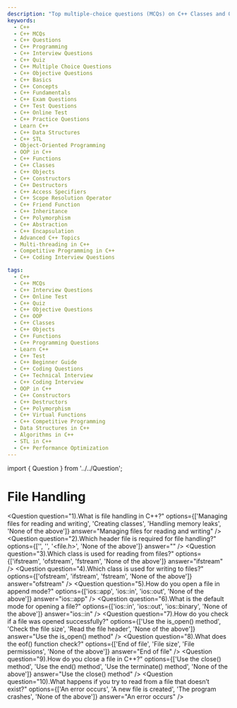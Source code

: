 ```yaml
---
description: "Top multiple-choice questions (MCQs) on C++ Classes and Objects for interview preparation. Covers constructors, access specifiers, friend functions, and object creation."
keywords:
  - C++
  - C++ MCQs
  - C++ Questions
  - C++ Programming
  - C++ Interview Questions
  - C++ Quiz
  - C++ Multiple Choice Questions
  - C++ Objective Questions
  - C++ Basics
  - C++ Concepts
  - C++ Fundamentals
  - C++ Exam Questions
  - C++ Test Questions
  - C++ Online Test
  - C++ Practice Questions
  - Learn C++
  - C++ Data Structures
  - C++ STL
  - Object-Oriented Programming
  - OOP in C++
  - C++ Functions
  - C++ Classes
  - C++ Objects
  - C++ Constructors
  - C++ Destructors
  - C++ Access Specifiers
  - C++ Scope Resolution Operator
  - C++ Friend Function
  - C++ Inheritance
  - C++ Polymorphism
  - C++ Abstraction
  - C++ Encapsulation
  - Advanced C++ Topics
  - Multi-threading in C++
  - Competitive Programming in C++
  - C++ Coding Interview Questions

tags:
  - C++
  - C++ MCQs
  - C++ Interview Questions
  - C++ Online Test
  - C++ Quiz
  - C++ Objective Questions
  - C++ OOP
  - C++ Classes
  - C++ Objects
  - C++ Functions
  - C++ Programming Questions
  - Learn C++
  - C++ Test
  - C++ Beginner Guide
  - C++ Coding Questions
  - C++ Technical Interview
  - C++ Coding Interview
  - OOP in C++
  - C++ Constructors
  - C++ Destructors
  - C++ Polymorphism
  - C++ Virtual Functions
  - C++ Competitive Programming
  - Data Structures in C++
  - Algorithms in C++
  - STL in C++
  - C++ Performance Optimization
---
```


import { Question } from '../../Question';

# File Handling

<Question
  question="1).What is file handling in C++?"
  options={['Managing files for reading and writing', 'Creating classes', 'Handling memory leaks', 'None of the above']}
  answer="Managing files for reading and writing"
/>
<Question
  question="2).Which header file is required for file handling?"
  options={['<fstream>', '<iostream>', '<file.h>', 'None of the above']}
  answer="<fstream>"
/>
<Question
  question="3).Which class is used for reading from files?"
  options={['ifstream', 'ofstream', 'fstream', 'None of the above']}
  answer="ifstream"
/>
<Question
  question="4).Which class is used for writing to files?"
  options={['ofstream', 'ifstream', 'fstream', 'None of the above']}
  answer="ofstream"
/>
<Question
  question="5).How do you open a file in append mode?"
  options={['ios::app', 'ios::in', 'ios::out', 'None of the above']}
  answer="ios::app"
/>
<Question
  question="6).What is the default mode for opening a file?"
  options={['ios::in', 'ios::out', 'ios::binary', 'None of the above']}
  answer="ios::in"
/>
<Question
  question="7).How do you check if a file was opened successfully?"
  options={['Use the is_open() method', 'Check the file size', 'Read the file header', 'None of the above']}
  answer="Use the is_open() method"
/>
<Question
  question="8).What does the eof() function check?"
  options={['End of file', 'File size', 'File permissions', 'None of the above']}
  answer="End of file"
/>
<Question
  question="9).How do you close a file in C++?"
  options={['Use the close() method', 'Use the end() method', 'Use the terminate() method', 'None of the above']}
  answer="Use the close() method"
/>
<Question
  question="10).What happens if you try to read from a file that doesn’t exist?"
  options={['An error occurs', 'A new file is created', 'The program crashes', 'None of the above']}
  answer="An error occurs"
/>
